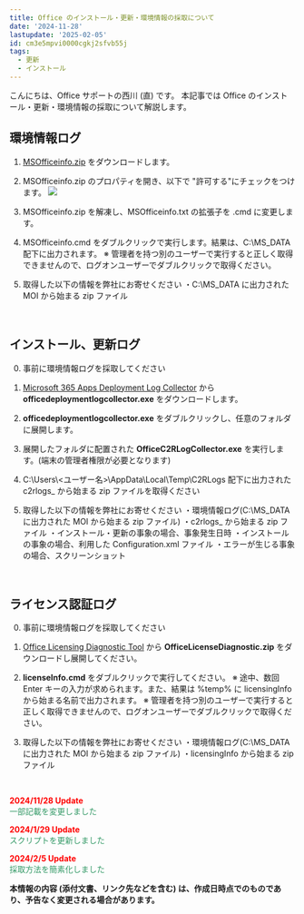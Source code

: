 ```yaml
---
title: Office のインストール・更新・環境情報の採取について
date: '2024-11-28'
lastupdate: '2025-02-05'
id: cm3e5mpvi0000cgkj2sfvb55j
tags:
  - 更新
  - インストール
---
```


こんにちは、Office サポートの西川 (直) です。 
本記事では Office のインストール・更新・環境情報の採取について解説します。


環境情報ログ
---
1. [MSOfficeinfo.zip](MSOfficeinfo_v3.1.zip) をダウンロードします。

2. MSOfficeinfo.zip のプロパティを開き、以下で "許可する"にチェックをつけます。
![](image1.png)
3. MSOfficeinfo.zip を解凍し、MSOfficeinfo.txt の拡張子を .cmd に変更します。

4. MSOfficeinfo.cmd をダブルクリックで実行します。結果は、C:\MS_DATA 配下に出力されます。
※ 管理者を持つ別のユーザーで実行すると正しく取得できませんので、ログオンユーザーでダブルクリックで取得ください。

5. 取得した以下の情報を弊社にお寄せください
・C:\MS_DATA に出力された MOI から始まる zip ファイル

<br>

インストール、更新ログ
---
0. 事前に環境情報ログを採取してください

1. [Microsoft 365 Apps Deployment Log Collector](https://www.microsoft.com/en-us/download/details.aspx?id=103236) から **officedeploymentlogcollector.exe** をダウンロードします。

2. **officedeploymentlogcollector.exe** をダブルクリックし、任意のフォルダに展開します。

3. 展開したフォルダに配置された **OfficeC2RLogCollector.exe** を実行します。(端末の管理者権限が必要となります)

4. C:\Users\\<ユーザー名>\AppData\Local\Temp\C2RLogs 配下に出力された c2rlogs_ から始まる zip ファイルを取得ください

5. 取得した以下の情報を弊社にお寄せください
・環境情報ログ(C:\MS_DATA に出力された MOI から始まる zip ファイル)
・c2rlogs_ から始まる zip ファイル
・インストール・更新の事象の場合、事象発生日時
・インストールの事象の場合、利用した Configuration.xml ファイル
・エラーが生じる事象の場合、スクリーンショット

<br>

ライセンス認証ログ
---
0. 事前に環境情報ログを採取してください

1. [Office Licensing Diagnostic Tool](https://www.microsoft.com/en-us/download/details.aspx?id=55948) から **OfficeLicenseDiagnostic.zip** をダウンロードし展開してください。
2. **licenseInfo.cmd** をダブルクリックで実行してください。
※ 途中、数回 Enter キーの入力が求められます。また、結果は %temp% に licensingInfo から始まる名前で出力されます。
※ 管理者を持つ別のユーザーで実行すると正しく取得できませんので、ログオンユーザーでダブルクリックで取得ください。

3. 取得した以下の情報を弊社にお寄せください
・環境情報ログ(C:\MS_DATA に出力された MOI から始まる zip ファイル)
・licensingInfo から始まる zip ファイル

<br>

<span style="color:#ff0000">**2024/11/28  Update**</span>  
<span style="color:#339966">一部記載を変更しました</span>

<span style="color:#ff0000">**2024/1/29  Update**</span>  
<span style="color:#339966">スクリプトを更新しました</span>

<span style="color:#ff0000">**2024/2/5  Update**</span>  
<span style="color:#339966">採取方法を簡素化しました</span>

**本情報の内容 (添付文書、リンク先などを含む) は、作成日時点でのものであり、予告なく変更される場合があります。**